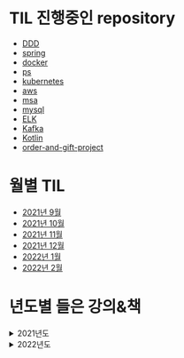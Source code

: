 # TIL 진행중인 repository
- [DDD](https://github.com/sinkyoungdeok/DDD)
- [spring](https://github.com/sinkyoungdeok/spring)
- [docker](https://github.com/sinkyoungdeok/docker)
- [ps](https://github.com/sinkyoungdeok/ps)
- [kubernetes](https://github.com/sinkyoungdeok/kubernetes)
- [aws](https://github.com/sinkyoungdeok/aws)
- [msa](https://github.com/sinkyoungdeok/msa)
- [mysql](https://github.com/sinkyoungdeok/mysql)
- [ELK](https://github.com/sinkyoungdeok/ELK)
- [Kafka](https://github.com/sinkyoungdeok/kafka)
- [Kotlin](https://github.com/sinkyoungdeok/kotlin)
- [order-and-gift-project](https://github.com/sinkyoungdeok/order-and-gift-project)


# 월별 TIL
- [2021년 9월](./2021-09)
- [2021년 10월](./2021-10) 
- [2021년 11월](./2021-11)
- [2021년 12월](./2021-12)
- [2022년 1월](./2022-1)
- [2022년 2월](./2022-2)

# 년도별 들은 강의&책

<details><summary>2021년도</summary>

## 2021년도
1. 모든 개발자를 위한 HTTP 웹 기본 지식 / 김영한 강사님 (2021.6.25 ~ 2021.6.27) 
2. 스프링 핵심 원리 - 기본편 / 김영한 강사님 (2021.6.28 ~ 2021.7.5)
3. 스프링 MVC 1편 - 백엔드 웹 개발 핵심 기술 / 김영한 강사님 (2021.7.6 ~ 2021.7.27)
4. 자바 ORM 표준 JPA 프로그래밍 - 기본편 / 김영한 강사님 (2021.7.28 ~ 2021.9.13)
5. 초보를 위한 도커 안내서 / subicura 강사님 (2021.8.22 ~ 2021.8.30)
6. 실전! 스프링 부트와 JPA 활용1 - 웹 애플리케이션 개발 / 김영한 강사님 (2021.9.13 ~ 2021.9.19)
7. 실전! 스프링 부트와 JPA 활용2 - API 개발과 성능 최적화 / 김영한 강사님 (2021.9.19 ~ 2021.9.21)
8. 실전! 스프링 데이터 JPA / 김영한 강사님 (2021.9.21 ~ 2021.9.22)
9. 실전! Querydsl / 김영한 강사님 (2021.9.22 ~ 2021.9.26)
10. DDD-START / 책 (2021.9.16 ~ 2021.10.18)
11. aws 강의실 / 유튜브 (2021.10.6 ~ 2021.11.16)
12. 생활코딩 - Route53 / 생활코딩 유튜브 (2021.11.17 ~ 2021.11.17)
13. 스프링 핵심 원리 - 고급편 / 김영한 강사님 (2021.11.1 ~ 2021.11.18)
14. ELK 스택 으로 데이터 분석 / 허민석 강사님 (2021.11.19 ~ 2021.11.28)
15. 아파치 카프카 for beginners / 데브원영 강사님 (2021.11.29 ~ 2021.12.6)
16. Spring Boot JWT Tutorial / 정은구 강사님 (2021.12.2 ~ 2021.12.2)
17. The Red : 비즈니스 성공을 위한 Java/Spring 기반 서비스 개발과 MSA 구축 / 이희창 강사님 (2021.12.4 ~ 2021.2021.12.8)
18. 새차원의 코틀린 / 새차원 강사님 (2021.12.16 ~ 2021.12.19)
19. Kotlin으로 개발하는 Spring Boot Web MVC / 예상국 강사님 (2021.12.20 ~ 2021.12.23)
20. 새차원의 코루틴 / 새차원 강사님 (2021.12.20 ~ 2021.12.26)
21. 코틀린 마이크로서비스 개발 / 책 (2021.12.29 ~ 2021.1.2)

</details>

<details><summary>2022년도</summary>

## 2022년도
1. RxJava 리액티브 프로그래밍 / 책 (2022.1.2 ~ 2022.1.8)
2. 스프링 인 액션 / 책 (2022.1.9 ~ 2022.1.19)
3. 클라우드 네이티브를 위한 쿠버네티스 실전 프로젝트 / 책 (2022.2.2 ~ )
4. 자바 플레이그라운드 with TDD, 클린코드 / 강의 (2022.2.3 ~ 2022.2.9)

</details>